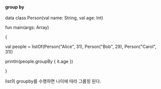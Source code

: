 #### group by

data class Person(val name: String, val age: Int)

fun main(args: Array) 

{

 val people = listOf(Person("Alice", 31), Person("Bob", 29), Person("Carol", 31)) 

println(people.groupBy { it.age }) 

}

list의 groupby를 수행하면 나이에 따라 그룹힝 된다.